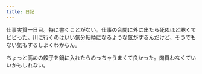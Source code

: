 ```yaml
---
title: 日記
---
```


仕事実質一日目。特に書くことがない。仕事の合間に外に出たら死ぬほど寒くてビビった。川に行くのはいい気分転換になるような気がするんだけど、そうでもない気もするしよくわからん。

ちょっと高めの餃子を鍋に入れたらめっちゃうまくて良かった。肉買わなくていいかもしれない。